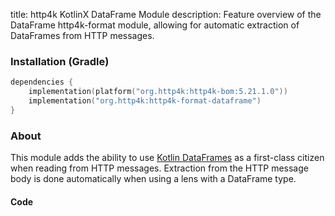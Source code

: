 title: http4k KotlinX DataFrame Module
description: Feature overview of the DataFrame http4k-format module, allowing for automatic extraction of DataFrames from HTTP messages.

### Installation (Gradle)

```kotlin
dependencies {
    implementation(platform("org.http4k:http4k-bom:5.21.1.0"))
    implementation("org.http4k:http4k-format-dataframe")
}
```

### About
This module adds the ability to use [Kotlin DataFrames](https://kotlin.github.io/dataframe) as a first-class citizen when reading from HTTP messages. Extraction from the HTTP message body is done automatically when using a lens with a DataFrame type.

#### Code [<img class="octocat"/>](https://github.com/http4k/http4k/blob/master/src/docs/guide/reference/dataframe/example.kt)

<script src="https://gist-it.appspot.com/https://github.com/http4k/http4k/blob/master/src/docs/guide/reference/dataframe/example.kt"></script>

[http4k]: https://http4k.org
